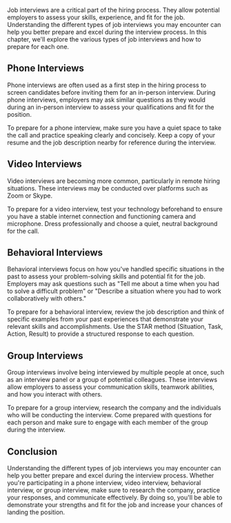 
Job interviews are a critical part of the hiring process. They allow potential employers to assess your skills, experience, and fit for the job. Understanding the different types of job interviews you may encounter can help you better prepare and excel during the interview process. In this chapter, we'll explore the various types of job interviews and how to prepare for each one.

Phone Interviews
----------------

Phone interviews are often used as a first step in the hiring process to screen candidates before inviting them for an in-person interview. During phone interviews, employers may ask similar questions as they would during an in-person interview to assess your qualifications and fit for the position.

To prepare for a phone interview, make sure you have a quiet space to take the call and practice speaking clearly and concisely. Keep a copy of your resume and the job description nearby for reference during the interview.

Video Interviews
----------------

Video interviews are becoming more common, particularly in remote hiring situations. These interviews may be conducted over platforms such as Zoom or Skype.

To prepare for a video interview, test your technology beforehand to ensure you have a stable internet connection and functioning camera and microphone. Dress professionally and choose a quiet, neutral background for the call.

Behavioral Interviews
---------------------

Behavioral interviews focus on how you've handled specific situations in the past to assess your problem-solving skills and potential fit for the job. Employers may ask questions such as "Tell me about a time when you had to solve a difficult problem" or "Describe a situation where you had to work collaboratively with others."

To prepare for a behavioral interview, review the job description and think of specific examples from your past experiences that demonstrate your relevant skills and accomplishments. Use the STAR method (Situation, Task, Action, Result) to provide a structured response to each question.

Group Interviews
----------------

Group interviews involve being interviewed by multiple people at once, such as an interview panel or a group of potential colleagues. These interviews allow employers to assess your communication skills, teamwork abilities, and how you interact with others.

To prepare for a group interview, research the company and the individuals who will be conducting the interview. Come prepared with questions for each person and make sure to engage with each member of the group during the interview.

Conclusion
----------

Understanding the different types of job interviews you may encounter can help you better prepare and excel during the interview process. Whether you're participating in a phone interview, video interview, behavioral interview, or group interview, make sure to research the company, practice your responses, and communicate effectively. By doing so, you'll be able to demonstrate your strengths and fit for the job and increase your chances of landing the position.
